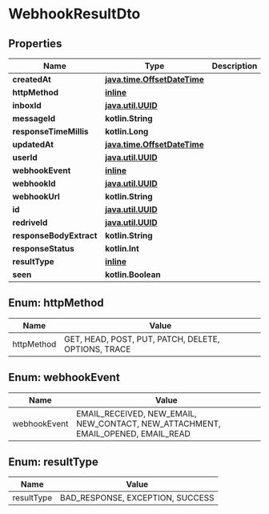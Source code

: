 
# WebhookResultDto

## Properties
Name | Type | Description | Notes
------------ | ------------- | ------------- | -------------
**createdAt** | [**java.time.OffsetDateTime**](java.time.OffsetDateTime) |  | 
**httpMethod** | [**inline**](#HttpMethodEnum) |  | 
**inboxId** | [**java.util.UUID**](java.util.UUID) |  | 
**messageId** | **kotlin.String** |  | 
**responseTimeMillis** | **kotlin.Long** |  | 
**updatedAt** | [**java.time.OffsetDateTime**](java.time.OffsetDateTime) |  | 
**userId** | [**java.util.UUID**](java.util.UUID) |  | 
**webhookEvent** | [**inline**](#WebhookEventEnum) |  | 
**webhookId** | [**java.util.UUID**](java.util.UUID) |  | 
**webhookUrl** | **kotlin.String** |  | 
**id** | [**java.util.UUID**](java.util.UUID) |  |  [optional]
**redriveId** | [**java.util.UUID**](java.util.UUID) |  |  [optional]
**responseBodyExtract** | **kotlin.String** |  |  [optional]
**responseStatus** | **kotlin.Int** |  |  [optional]
**resultType** | [**inline**](#ResultTypeEnum) |  |  [optional]
**seen** | **kotlin.Boolean** |  |  [optional]


<a name="HttpMethodEnum"></a>
## Enum: httpMethod
Name | Value
---- | -----
httpMethod | GET, HEAD, POST, PUT, PATCH, DELETE, OPTIONS, TRACE


<a name="WebhookEventEnum"></a>
## Enum: webhookEvent
Name | Value
---- | -----
webhookEvent | EMAIL_RECEIVED, NEW_EMAIL, NEW_CONTACT, NEW_ATTACHMENT, EMAIL_OPENED, EMAIL_READ


<a name="ResultTypeEnum"></a>
## Enum: resultType
Name | Value
---- | -----
resultType | BAD_RESPONSE, EXCEPTION, SUCCESS




